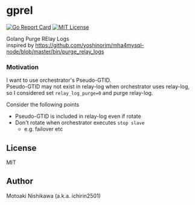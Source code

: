# gprel

[![Go Report Card](https://goreportcard.com/badge/github.com/ichirin2501/gprel)](https://goreportcard.com/report/github.com/ichirin2501/gprel)
[![MIT License](http://img.shields.io/badge/license-MIT-blue.svg?style=flat)](LICENSE)

Golang Purge RElay Logs  
inspired by https://github.com/yoshinorim/mha4mysql-node/blob/master/bin/purge_relay_logs

### Motivation
I want to use orchestrator's Pseudo-GTID.  
Pseudo-GTID may not exist in relay-log when orchestrator uses relay-log, so I considered set `relay_log_purge=0` and purge relay-log.

Consider the following points
- Pseudo-GTID is included in relay-log even if rotate
- Don't rotate when orchestrator executes `stop slave`
  - e.g. failover etc

## License
MIT

## Author
Motoaki Nishikawa (a.k.a. ichirin2501)
